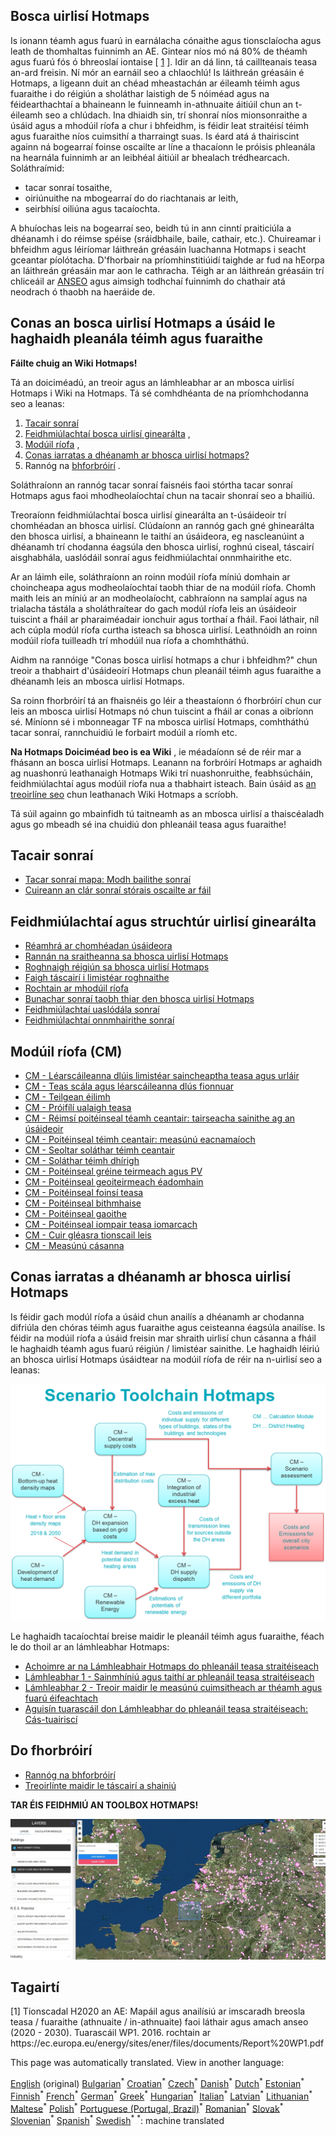 <h2> Bosca uirlisí Hotmaps </h2><p> Is ionann téamh agus fuarú in earnálacha cónaithe agus tionsclaíocha agus leath de thomhaltas fuinnimh an AE. Gintear níos mó ná 80% de théamh agus fuarú fós ó bhreoslaí iontaise [ <a href="#References">1</a> ]. Idir an dá linn, tá caillteanais teasa an-ard freisin. Ní mór an earnáil seo a chlaochlú! Is láithreán gréasáin é Hotmaps, a ligeann duit an chéad mheastachán ar éileamh téimh agus fuaraithe i do réigiún a sholáthar laistigh de 5 nóiméad agus na féidearthachtaí a bhaineann le fuinneamh in-athnuaite áitiúil chun an t-éileamh seo a chlúdach. Ina dhiaidh sin, trí shonraí níos mionsonraithe a úsáid agus a mhodúil ríofa a chur i bhfeidhm, is féidir leat straitéisí téimh agus fuaraithe níos cuimsithí a tharraingt suas. Is éard atá á thairiscint againn ná bogearraí foinse oscailte ar líne a thacaíonn le próisis phleanála na hearnála fuinnimh ar an leibhéal áitiúil ar bhealach trédhearcach. Soláthraímid: </p><ul><li> tacar sonraí tosaithe, </li><li> oiriúnuithe na mbogearraí do do riachtanais ar leith, </li><li> seirbhísí oiliúna agus tacaíochta. </li></ul><p> A bhuíochas leis na bogearraí seo, beidh tú in ann cinntí praiticiúla a dhéanamh i do réimse spéise (sráidbhaile, baile, cathair, etc.). Chuireamar i bhfeidhm agus léiríomar láithreán gréasáin luachanna Hotmaps i seacht gceantar píolótacha. D'fhorbair na príomhinstitiúidí taighde ar fud na hEorpa an láithreán gréasáin mar aon le cathracha. Téigh ar an láithreán gréasáin trí chliceáil ar <a href="https://www.hotmaps.hevs.ch/map">ANSEO</a> agus aimsigh todhchaí fuinnimh do chathair atá neodrach ó thaobh na haeráide de. </p><h2> Conas an bosca uirlisí Hotmaps a úsáid le haghaidh pleanála téimh agus fuaraithe </h2><p> <strong>Fáilte chuig an Wiki Hotmaps!</strong> </p><p> Tá an doiciméadú, an treoir agus an lámhleabhar ar an mbosca uirlisí Hotmaps i Wiki na Hotmaps. Tá sé comhdhéanta de na príomhchodanna seo a leanas: </p><ol><li> <a href="#Data-sets">Tacair sonraí</a> </li><li> <a href="#General-tool-functionalities-and-structure">Feidhmiúlachtaí bosca uirlisí ginearálta</a> , </li><li> <a href="#Calculation-modules-cm">Modúil ríofa</a> , </li><li> <a href="#How-to-apply-Hotmaps-toolbox">Conas iarratas a dhéanamh ar bhosca uirlisí hotmaps?</a> </li><li> Rannóg na <a href="#For-developers">bhforbróirí</a> . </li></ol><p> Soláthraíonn an rannóg tacar sonraí faisnéis faoi stórtha tacar sonraí Hotmaps agus faoi mhodheolaíochtaí chun na tacair shonraí seo a bhailiú. </p><p> Treoraíonn feidhmiúlachtaí bosca uirlisí ginearálta an t-úsáideoir trí chomhéadan an bhosca uirlisí. Clúdaíonn an rannóg gach gné ghinearálta den bhosca uirlisí, a bhaineann le taithí an úsáideora, eg nascleanúint a dhéanamh trí chodanna éagsúla den bhosca uirlisí, roghnú ciseal, táscairí aisghabhála, uaslódáil sonraí agus feidhmiúlachtaí onnmhairithe etc. </p><p> Ar an láimh eile, soláthraíonn an roinn modúil ríofa míniú domhain ar choincheapa agus modheolaíochtaí taobh thiar de na modúil ríofa. Chomh maith leis an míniú ar an modheolaíocht, cabhraíonn na samplaí agus na trialacha tástála a sholáthraítear do gach modúl ríofa leis an úsáideoir tuiscint a fháil ar pharaiméadair ionchuir agus torthaí a fháil. Faoi láthair, níl ach cúpla modúl ríofa curtha isteach sa bhosca uirlisí. Leathnóidh an roinn modúil ríofa tuilleadh trí mhodúil nua ríofa a chomhtháthú. </p><p> Aidhm na rannóige "Conas bosca uirlisí hotmaps a chur i bhfeidhm?" chun treoir a thabhairt d'úsáideoirí Hotmaps chun pleanáil téimh agus fuaraithe a dhéanamh leis an mbosca uirlisí Hotmaps. </p><p> Sa roinn fhorbróirí tá an fhaisnéis go léir a theastaíonn ó fhorbróirí chun cur leis an mbosca uirlisí Hotmaps nó chun tuiscint a fháil ar conas a oibríonn sé. Míníonn sé i mbonneagar TF na mbosca uirlisí Hotmaps, comhtháthú tacar sonraí, rannchuidiú le forbairt modúil a ríomh etc. </p><p> <strong>Na Hotmaps Doiciméad beo is ea Wiki</strong> , ie méadaíonn sé de réir mar a fhásann an bosca uirlisí Hotmaps. Leanann na forbróirí Hotmaps ar aghaidh ag nuashonrú leathanaigh Hotmaps Wiki trí nuashonruithe, feabhsúcháin, feidhmiúlachtaí agus modúil ríofa nua a thabhairt isteach. Bain úsáid as <a href="https://github.com/HotMaps/hotmaps_wiki/wiki/Guidelines-for-writing-a-Hotmaps-Wiki-page">an treoirlíne seo</a> chun leathanach Wiki Hotmaps a scríobh. </p><p> Tá súil againn go mbainfidh tú taitneamh as an mbosca uirlisí a thaiscéaladh agus go mbeadh sé ina chuidiú don phleanáil teasa agus fuaraithe! </p><h2> Tacair sonraí </h2><ul><li> <a href="ga-Hotmaps-data-set-method-of-data-collection">Tacar sonraí mapa: Modh bailithe sonraí</a> </li><li> <a href="ga-Hotmaps-open-data-repositories">Cuireann an clár sonraí stórais oscailte ar fáil</a> </li></ul><h2> Feidhmiúlachtaí agus struchtúr uirlisí ginearálta </h2><ul><li> <a href="ga-Introduction-to-user-interface">Réamhrá ar chomhéadan úsáideora</a> </li><li> <a href="ga-Layers-section-in-the-Hotmaps-toolbox">Rannán na sraitheanna sa bhosca uirlisí Hotmaps</a> </li><li> <a href="ga-Select-a-region-in-the-Hotmaps-toolbox">Roghnaigh réigiún sa bhosca uirlisí Hotmaps</a> </li><li> <a href="ga-Retrieve-indicators-of-a-selected-area">Faigh táscairí i limistéar roghnaithe</a> </li><li> <a href="ga-Access-to-calculation-modules">Rochtain ar mhodúil ríofa</a> </li><li> <a href="ga-Database-behind-the-Hotmaps-toolbox">Bunachar sonraí taobh thiar den bhosca uirlisí Hotmaps</a> </li><li> <a href="ga-Data-upload-functionalities">Feidhmiúlachtaí uaslódála sonraí</a> </li><li> <a href="ga-Data-export-functionalities">Feidhmiúlachtaí onnmhairithe sonraí</a> </li></ul><h2> Modúil ríofa (CM) </h2><ul><li> <a href="ga-CM-Customized-heat-and-floor-area-density-maps">CM - Léarscáileanna dlúis limistéar saincheaptha teasa agus urláir</a> </li><li> <a href="ga-CM-Scale-heat-and-cool-density-maps">CM - Teas scála agus léarscáileanna dlús fionnuar</a> </li><li> <a href="ga-CM-Demand-projection">CM - Teilgean éilimh</a> </li><li> <a href="ga-CM-Heat-load-profiles">CM - Próifílí ualaigh teasa</a> </li><li> <a href="ga-CM-District-heating-potential-areas-user-defined-thresholds">CM - Réimsí poitéinseal téamh ceantair: tairseacha sainithe ag an úsáideoir</a> </li><li> <a href="ga-CM-District-heating-potential-economic-assessment">CM - Poitéinseal téimh ceantair: measúnú eacnamaíoch</a> </li><li> <a href="ga-CM-District-heating-supply-dispatch">CM - Seoltar soláthar téimh ceantair</a> </li><li> <a href="ga-CM-Decentral-heating-supply">CM - Soláthar téimh dhírigh</a> </li><li> <a href="ga-CM-Solar-thermal-and-PV-potential">CM - Poitéinseal gréine teirmeach agus PV</a> </li><li> <a href="ga-CM-Shallow-geothermal-potential">CM - Poitéinseal geoiteirmeach éadomhain</a> </li><li> <a href="ga-CM-Heat-source-potential">CM - Poitéinseal foinsí teasa</a> </li><li> <a href="ga-CM-Biomass-potential">CM - Poitéinseal bithmhaise</a> </li><li> <a href="ga-CM-Wind-potential">CM - Poitéinseal gaoithe</a> </li><li> <a href="ga-CM-Excess-heat-transport-potential">CM - Poitéinseal iompair teasa iomarcach</a> </li><li> <a href="ga-CM-add-industry-plant">CM - Cuir gléasra tionscail leis</a> </li><li> <a href="ga-CM-Scenario-assessment">CM - Measúnú cásanna</a> </li></ul><h2> Conas iarratas a dhéanamh ar bhosca uirlisí Hotmaps </h2><p> Is féidir gach modúl ríofa a úsáid chun anailís a dhéanamh ar chodanna difriúla den chóras téimh agus fuaraithe agus ceisteanna éagsúla anailíse. Is féidir na modúil ríofa a úsáid freisin mar shraith uirlisí chun cásanna a fháil le haghaidh téamh agus fuarú réigiún / limistéar sainithe. Le haghaidh léiriú an bhosca uirlisí Hotmaps úsáidtear na modúil ríofa de réir na n-uirlisí seo a leanas: </p><p><img alt="" src="https://github.com/HotMaps/hotmaps_wiki/blob/master/Images/Hotmaps_toolchain_2019-05-09.png"/></p><p> Le haghaidh tacaíochtaí breise maidir le pleanáil téimh agus fuaraithe, féach le do thoil ar an lámhleabhar Hotmaps: </p><ul><li> <a href="https://www.hotmaps-project.eu/wp-content/uploads/2019/04/Summary-Hotmaps-Handbook.pdf">Achoimre ar na Lámhleabhair Hotmaps do phleanáil teasa straitéiseach</a> </li><li> <a href="https://vbn.aau.dk/da/publications/definition-amp-experiences-of-strategic-heat-planning">Lámhleabhar 1 - Sainmhíniú agus taithí ar phleanáil teasa straitéiseach</a> </li><li> <a href="https://vbn.aau.dk/da/publications/guidance-for-the-comprehensive-assessment-of-efficient-heating-an">Lámhleabhar 2 - Treoir maidir le measúnú cuimsitheach ar théamh agus fuarú éifeachtach</a> </li><li> <a href="https://vbn.aau.dk/da/publications/appendix-report-to-the-hotmaps-handbook-for-strategic-heat-planni">Aguisín tuarascáil don Lámhleabhar do phleanáil teasa straitéiseach: Cás-tuairiscí</a> </li></ul><h2> Do fhorbróirí </h2><ul><li> <a href="ga-Developers">Rannóg na bhforbróirí</a> </li><li> <a href="ga-Guidelines-for-defining-indicators">Treoirlínte maidir le táscairí a shainiú</a> </li></ul><p> <strong>TAR ÉIS FEIDHMIÚ AN TOOLBOX HOTMAPS!</strong> </p><p><img alt="" src="https://github.com/HotMaps/hotmaps_wiki/blob/master/Images/Hotmaps_test.JPG"/></p><h2> Tagairtí </h2><p> [1] Tionscadal H2020 an AE: Mapáil agus anailísiú ar imscaradh breosla teasa / fuaraithe (athnuaite / in-athnuaite) faoi láthair agus amach anseo (2020 - 2030). Tuarascáil WP1. 2016. rochtain ar https://ec.europa.eu/energy/sites/ener/files/documents/Report%20WP1.pdf </p>

This page was automatically translated. View in another language:

[English](en-Home) (original) [Bulgarian](bg-Home)<sup>\*</sup> [Croatian](hr-Home)<sup>\*</sup> [Czech](cs-Home)<sup>\*</sup> [Danish](da-Home)<sup>\*</sup> [Dutch](nl-Home)<sup>\*</sup> [Estonian](et-Home)<sup>\*</sup> [Finnish](fi-Home)<sup>\*</sup> [French](fr-Home)<sup>\*</sup> [German](de-Home)<sup>\*</sup> [Greek](el-Home)<sup>\*</sup> [Hungarian](hu-Home)<sup>\*</sup>  [Italian](it-Home)<sup>\*</sup> [Latvian](lv-Home)<sup>\*</sup> [Lithuanian](lt-Home)<sup>\*</sup> [Maltese](mt-Home)<sup>\*</sup> [Polish](pl-Home)<sup>\*</sup> [Portuguese (Portugal, Brazil)](pt-Home)<sup>\*</sup> [Romanian](ro-Home)<sup>\*</sup> [Slovak](sk-Home)<sup>\*</sup> [Slovenian](sl-Home)<sup>\*</sup> [Spanish](es-Home)<sup>\*</sup> [Swedish](sv-Home)<sup>\*</sup>
<sup>\*</sup>: machine translated
